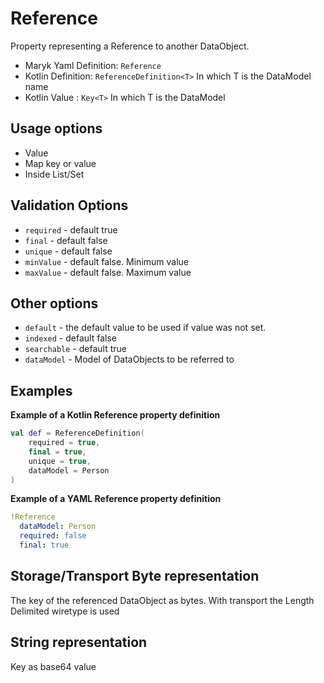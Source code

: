 # Reference
Property representing a Reference to another DataObject.

- Maryk Yaml Definition: `Reference`
- Kotlin Definition: `ReferenceDefinition<T>` In which T is the DataModel name
- Kotlin Value : `Key<T>` In which T is the DataModel

## Usage options
- Value
- Map key or value
- Inside List/Set

## Validation Options
- `required` - default true
- `final` - default false
- `unique` - default false
- `minValue` - default false. Minimum value
- `maxValue` - default false. Maximum value

## Other options
- `default` - the default value to be used if value was not set.
- `indexed` - default false
- `searchable` - default true
- `dataModel` - Model of DataObjects to be referred to

## Examples

**Example of a Kotlin Reference property definition**
```kotlin
val def = ReferenceDefinition(
    required = true,
    final = true,
    unique = true,
    dataModel = Person
)
```

**Example of a YAML Reference property definition**
```yaml
!Reference
  dataModel: Person
  required: false
  final: true
```

## Storage/Transport Byte representation
The key of the referenced DataObject as bytes. With transport the Length Delimited
wiretype is used

## String representation
Key as base64 value
